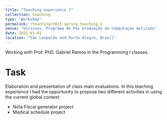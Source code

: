 ```yaml
---
title: "Teaching experience 1"
collection: teaching
type: "Workshop"
permalink: /teaching/2021-spring-teaching-1
venue: "Unisinos, Programa de Pós Graduação em Computação Aplicada"
date: 2021-01-01
location: "São Leopoldo and Porto Alegre, Brazil"
---
```


Working with Prof. PhD. Gabriel Ramos in the Programming I classes.

Task
======

Elaboration and presentation of class main evaluations. In this teaching experience I had the opportunity to propose two different activities in using the current global context:

- Nota Fiscal generator project
- Medical schedule project


<!-- Heading 2
======

Heading 3
====== -->
